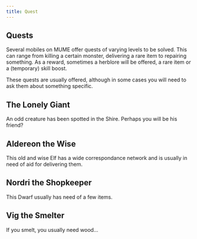 ```yaml
---
title: Quest
---
```


## Quests

Several mobiles on MUME offer quests of varying levels to be solved.
This can range from killing a certain monster, delivering a rare item to
repairing something. As a reward, sometimes a herblore will be offered,
a rare item or a (temporary) skill boost.

These quests are usually offered, although in some cases you will need
to ask them about something specific.

## The Lonely Giant

An odd creature has been spotted in the Shire. Perhaps you will be his
friend?

## Aldereon the Wise

This old and wise Elf has a wide correspondance network and is usually
in need of aid for delivering them.

## Nordri the Shopkeeper

This Dwarf usually has need of a few items.

## Vig the Smelter

If you smelt, you usually need wood...